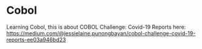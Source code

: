 # Cobol
Learning Cobol, this is about COBOL Challenge: Covid-19 Reports here: https://medium.com/@jessielaine.punongbayan/cobol-challenge-covid-19-reports-ee03a946bd23
